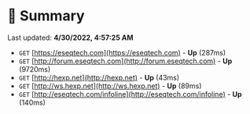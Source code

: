 # 📖 Summary
Last updated: **4/30/2022, 4:57:25 AM**

- `GET` [https://eseqtech.com](https://eseqtech.com) - **Up** (287ms)
- `GET` [http://forum.eseqtech.com](http://forum.eseqtech.com) - **Up** (9720ms)
- `GET` [http://hexp.net](http://hexp.net) - **Up** (43ms)
- `GET` [http://ws.hexp.net](http://ws.hexp.net) - **Up** (89ms)
- `GET` [http://eseqtech.com/infoline](http://eseqtech.com/infoline) - **Up** (140ms)
